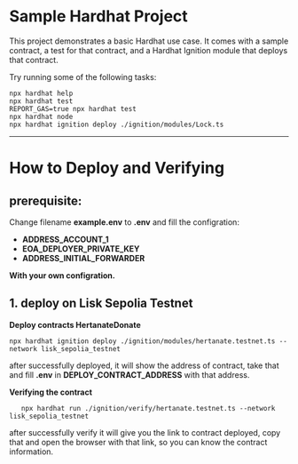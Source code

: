 # Sample Hardhat Project

This project demonstrates a basic Hardhat use case. It comes with a sample contract, a test for that contract, and a Hardhat Ignition module that deploys that contract.

Try running some of the following tasks:

```shell
npx hardhat help
npx hardhat test
REPORT_GAS=true npx hardhat test
npx hardhat node
npx hardhat ignition deploy ./ignition/modules/Lock.ts
```

---

# How to Deploy and Verifying

## **prerequisite:**

Change filename **example.env** to **.env** and fill the configration:

- **ADDRESS_ACCOUNT_1**
- **EOA_DEPLOYER_PRIVATE_KEY**
- **ADDRESS_INITIAL_FORWARDER**

**With your own configration.**

## 1. deploy on Lisk Sepolia Testnet

**Deploy contracts HertanateDonate**

```console
npx hardhat ignition deploy ./ignition/modules/hertanate.testnet.ts --network lisk_sepolia_testnet
```

after successfully deployed, it will show the address of contract, take that and fill **.env** in **DEPLOY_CONTRACT_ADDRESS** with that address.

**Verifying the contract**

```console
   npx hardhat run ./ignition/verify/hertanate.testnet.ts --network lisk_sepolia_testnet
```

after successfully verify it will give you the link to contract deployed, copy that and open the browser with that link, so you can know the contract information.
